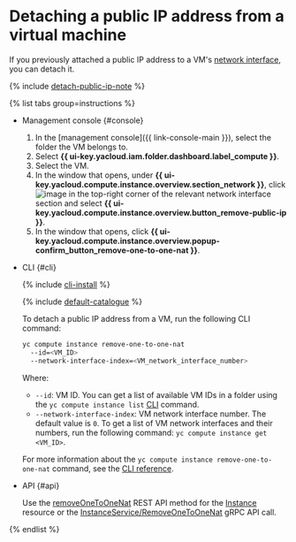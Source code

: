 # Detaching a public IP address from a virtual machine

If you previously attached a public IP address to a VM's [network interface](../../concepts/network.md), you can detach it.

{% include [detach-public-ip-note](../../../_includes/compute/detach-public-ip-note.md) %}

{% list tabs group=instructions %}

- Management console {#console}

  1. In the [management console]({{ link-console-main }}), select the folder the VM belongs to.
  1. Select **{{ ui-key.yacloud.iam.folder.dashboard.label_compute }}**.
  1. Select the VM.
  1. In the window that opens, under **{{ ui-key.yacloud.compute.instance.overview.section_network }}**, click ![image](../../../_assets/console-icons/ellipsis.svg) in the top-right corner of the relevant network interface section and select **{{ ui-key.yacloud.compute.instance.overview.button_remove-public-ip }}**.
  1. In the window that opens, click **{{ ui-key.yacloud.compute.instance.overview.popup-confirm_button_remove-one-to-one-nat }}**.

- CLI {#cli}

  {% include [cli-install](../../../_includes/cli-install.md) %}

  {% include [default-catalogue](../../../_includes/default-catalogue.md) %}

  To detach a public IP address from a VM, run the following CLI command:

  ```bash
  yc compute instance remove-one-to-one-nat
    --id=<VM_ID>
    --network-interface-index=<VM_network_interface_number>
  ```

  Where:

  * `--id`: VM ID. You can get a list of available VM IDs in a folder using the `yc compute instance list` [CLI](../../../cli/cli-ref/managed-services/compute/instance/list.md) command.
  * `--network-interface-index`: VM network interface number. The default value is `0`. To get a list of VM network interfaces and their numbers, run the following command: `yc compute instance get <VM_ID>`.

  For more information about the `yc compute instance remove-one-to-one-nat` command, see the [CLI reference](../../../cli/cli-ref/managed-services/compute/instance/remove-one-to-one-nat.md).

- API {#api}

  Use the [removeOneToOneNat](../../api-ref/Instance/removeOneToOneNat.md) REST API method for the [Instance](../../api-ref/Instance/) resource or the [InstanceService/RemoveOneToOneNat](../../api-ref/grpc/Instance/removeOneToOneNat.md) gRPC API call.

{% endlist %}